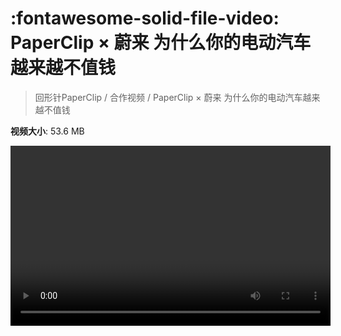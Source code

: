 # :fontawesome-solid-file-video: PaperClip × 蔚来 为什么你的电动汽车越来越不值钱

> 回形针PaperClip / 合作视频 / PaperClip × 蔚来 为什么你的电动汽车越来越不值钱

**视频大小**: 53.6 MB

<video id="V-6deb28a06545af49f6ef516aac01f1f7" width="512" height="288" preload="none" playsinline webkit-playsinline></video>